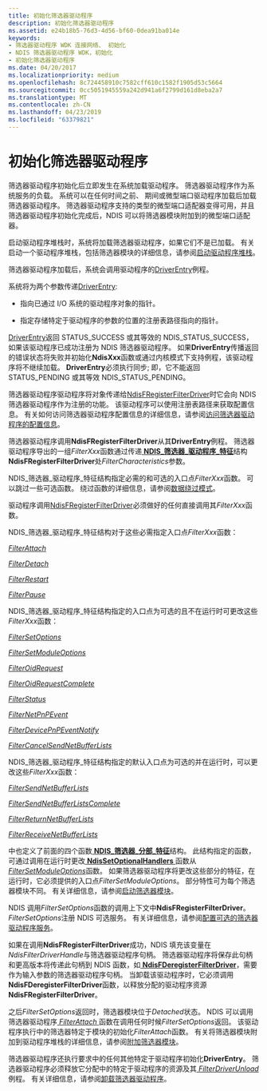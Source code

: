 ```yaml
---
title: 初始化筛选器驱动程序
description: 初始化筛选器驱动程序
ms.assetid: e24b18b5-76d3-4d56-bf60-0dea91ba014e
keywords:
- 筛选器驱动程序 WDK 连接网络、 初始化
- NDIS 筛选器驱动程序 WDK，初始化
- 初始化筛选器驱动程序
ms.date: 04/20/2017
ms.localizationpriority: medium
ms.openlocfilehash: 8c724458910c7582cff610c1582f1905d53c5664
ms.sourcegitcommit: 0cc5051945559a242d941a6f2799d161d8eba2a7
ms.translationtype: MT
ms.contentlocale: zh-CN
ms.lasthandoff: 04/23/2019
ms.locfileid: "63379821"
---
```

# <a name="initializing-a-filter-driver"></a>初始化筛选器驱动程序



筛选器驱动程序初始化后立即发生在系统加载驱动程序。 筛选器驱动程序作为系统服务的负载。 系统可以在任何时间之前、 期间或微型端口驱动程序加载后加载筛选器驱动程序。 筛选器驱动程序支持的类型的微型端口适配器变得可用，并且筛选器驱动程序初始化完成后，NDIS 可以将筛选器模块附加到的微型端口适配器。

启动驱动程序堆栈时，系统将加载筛选器驱动程序，如果它们不是已加载。 有关启动一个驱动程序堆栈，包括筛选器模块的详细信息，请参阅[启动驱动程序堆栈](starting-a-driver-stack.md)。

筛选器驱动程序加载后，系统会调用驱动程序的[DriverEntry](https://msdn.microsoft.com/library/windows/hardware/ff544113)例程。 

系统将为两个参数传递[DriverEntry](https://msdn.microsoft.com/library/windows/hardware/ff544113):

-   指向已通过 I/O 系统的驱动程序对象的指针。

-   指定存储特定于驱动程序的参数的位置的注册表路径指向的指针。

[DriverEntry](https://msdn.microsoft.com/library/windows/hardware/ff544113)返回 STATUS_SUCCESS 或其等效的 NDIS_STATUS_SUCCESS，如果该驱动程序已成功注册为 NDIS 筛选器驱动程序。 如果**DriverEntry**传播返回的错误状态将失败并初始化**NdisXxx**函数或通过内核模式下支持例程，该驱动程序将不继续加载。 **DriverEntry**必须执行同步; 即，它不能返回 STATUS_PENDING 或其等效 NDIS_STATUS_PENDING。

筛选器驱动程序驱动程序将对象传递给[NdisFRegisterFilterDriver](https://msdn.microsoft.com/library/windows/hardware/ff562608)时它会向 NDIS 筛选器驱动程序作为注册的功能。 该驱动程序可以使用注册表路径来获取配置信息。 有关如何访问筛选器驱动程序配置信息的详细信息，请参阅[访问筛选器驱动程序的配置信息](accessing-configuration-information-for-a-filter-driver.md)。

筛选器驱动程序调用**NdisFRegisterFilterDriver**从其**DriverEntry**例程。 筛选器驱动程序导出的一组*FilterXxx*函数通过传递[ **NDIS\_筛选器\_驱动程序\_特征**](https://msdn.microsoft.com/library/windows/hardware/ff565515)结构**NdisFRegisterFilterDriver**处*FilterCharacteristics*参数。

NDIS\_筛选器\_驱动程序\_特征结构指定必需的和可选的入口点*FilterXxx*函数。 可以跳过一些可选函数。 绕过函数的详细信息，请参阅[数据绕过模式](data-bypass-mode.md)。

驱动程序调用[NdisFRegisterFilterDriver](https://msdn.microsoft.com/library/windows/hardware/ff562608)必须做好的任何直接调用其*FilterXxx*函数。

NDIS\_筛选器\_驱动程序\_特征结构对于这些必需指定入口点*FilterXxx*函数：

[*FilterAttach*](https://msdn.microsoft.com/library/windows/hardware/ff549905)

[*FilterDetach*](https://msdn.microsoft.com/library/windows/hardware/ff549918)

[*FilterRestart*](https://msdn.microsoft.com/library/windows/hardware/ff549962)

[*FilterPause*](https://msdn.microsoft.com/library/windows/hardware/ff549957)

NDIS\_筛选器\_驱动程序\_特征结构指定的入口点为可选的且不在运行时可更改这些*FilterXxx*函数：

[*FilterSetOptions*](https://msdn.microsoft.com/library/windows/hardware/ff549972)

[*FilterSetModuleOptions*](https://msdn.microsoft.com/library/windows/hardware/ff549970)

[*FilterOidRequest*](https://msdn.microsoft.com/library/windows/hardware/ff549954)

[*FilterOidRequestComplete*](https://msdn.microsoft.com/library/windows/hardware/ff549956)

[*FilterStatus*](https://msdn.microsoft.com/library/windows/hardware/ff549973)

[*FilterNetPnPEvent*](https://msdn.microsoft.com/library/windows/hardware/ff549952)

[*FilterDevicePnPEventNotify*](https://msdn.microsoft.com/library/windows/hardware/ff549926)

[*FilterCancelSendNetBufferLists*](https://msdn.microsoft.com/library/windows/hardware/ff549915)

NDIS\_筛选器\_驱动程序\_特征结构指定的默认入口点为可选的并在运行时，可以更改这些*FilterXxx*函数：

[*FilterSendNetBufferLists*](https://msdn.microsoft.com/library/windows/hardware/ff549966)

[*FilterSendNetBufferListsComplete*](https://msdn.microsoft.com/library/windows/hardware/ff549967)

[*FilterReturnNetBufferLists*](https://msdn.microsoft.com/library/windows/hardware/ff549964)

[*FilterReceiveNetBufferLists*](https://msdn.microsoft.com/library/windows/hardware/ff549960)

中也定义了前面的四个函数[ **NDIS\_筛选器\_分部\_特征**](https://msdn.microsoft.com/library/windows/hardware/ff565544)结构。 此结构指定的函数，可通过调用在运行时更改[ **NdisSetOptionalHandlers** ](https://msdn.microsoft.com/library/windows/hardware/ff564550)函数从[ *FilterSetModuleOptions*](https://msdn.microsoft.com/library/windows/hardware/ff549970)函数。 如果筛选器驱动程序将更改这些部分的特征，在运行时，它必须提供的入口点*FilterSetModuleOptions*。 部分特性可为每个筛选器模块不同。 有关详细信息，请参阅[启动筛选器模块](starting-a-filter-module.md)。

NDIS 调用*FilterSetOptions*函数的调用上下文中**NdisFRegisterFilterDriver**。 *FilterSetOptions*注册 NDIS 可选服务。 有关详细信息，请参阅[配置可选的筛选器驱动程序服务](configuring-optional-filter-driver-services.md)。

如果在调用**NdisFRegisterFilterDriver**成功，NDIS 填充该变量在*NdisFilterDriverHandle*与筛选器驱动程序句柄。 筛选器驱动程序将保存此句柄和更高版本将传递此句柄到 NDIS 函数，如[ **NdisFDeregisterFilterDriver**](https://msdn.microsoft.com/library/windows/hardware/ff561800)，需要作为输入参数的筛选器驱动程序句柄。 当卸载该驱动程序时，它必须调用**NdisFDeregisterFilterDriver**函数，以释放分配的驱动程序资源**NdisFRegisterFilterDriver**。

之后*FilterSetOptions*返回时，筛选器模块位于*Detached*状态。 NDIS 可以调用筛选器驱动程序[ *FilterAttach* ](https://msdn.microsoft.com/library/windows/hardware/ff549905)函数在调用任何时候*FilterSetOptions*返回。 该驱动程序执行中的筛选器特定于模块的初始化*FilterAttach*函数。 有关将筛选器模块附加到驱动程序堆栈的详细信息，请参阅[附加筛选器模块](attaching-a-filter-module.md)。

筛选器驱动程序还执行要求中的任何其他特定于驱动程序初始化**DriverEntry**。 筛选器驱动程序必须释放它分配中的特定于驱动程序的资源及其[ *FilterDriverUnload* ](https://msdn.microsoft.com/library/windows/hardware/ff549936)例程。 有关详细信息，请参阅[卸载筛选器驱动程序](unloading-a-filter-driver.md)。

 

 





